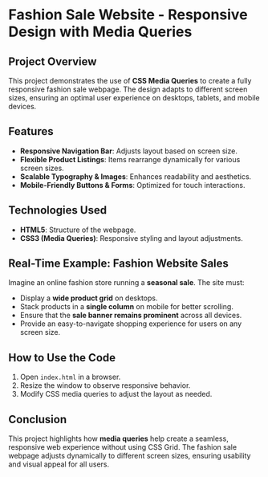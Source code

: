 # Fashion Sale Website - Responsive Design with Media Queries

## Project Overview
This project demonstrates the use of **CSS Media Queries** to create a fully responsive fashion sale webpage. The design adapts to different screen sizes, ensuring an optimal user experience on desktops, tablets, and mobile devices.

## Features
- **Responsive Navigation Bar**: Adjusts layout based on screen size.
- **Flexible Product Listings**: Items rearrange dynamically for various screen sizes.
- **Scalable Typography & Images**: Enhances readability and aesthetics.
- **Mobile-Friendly Buttons & Forms**: Optimized for touch interactions.

## Technologies Used
- **HTML5**: Structure of the webpage.
- **CSS3 (Media Queries)**: Responsive styling and layout adjustments.

## Real-Time Example: Fashion Website Sales
Imagine an online fashion store running a **seasonal sale**. The site must:
- Display a **wide product grid** on desktops.
- Stack products in a **single column** on mobile for better scrolling.
- Ensure that the **sale banner remains prominent** across all devices.
- Provide an easy-to-navigate shopping experience for users on any screen size.

## How to Use the Code
1. Open `index.html` in a browser.
2. Resize the window to observe responsive behavior.
3. Modify CSS media queries to adjust the layout as needed.


## Conclusion
This project highlights how **media queries** help create a seamless, responsive web experience without using CSS Grid. The fashion sale webpage adjusts dynamically to different screen sizes, ensuring usability and visual appeal for all users.

